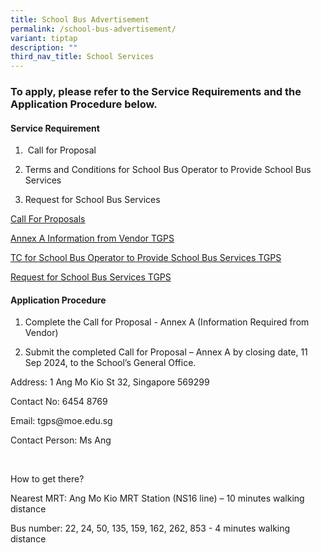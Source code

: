 ```yaml
---
title: School Bus Advertisement
permalink: /school-bus-advertisement/
variant: tiptap
description: ""
third_nav_title: School Services
---
```

<h3>To apply, please refer to the Service Requirements and the Application Procedure below.</h3>
<h4><strong>Service Requirement</strong></h4>
<ol data-tight="true" class="tight">
<li>
<p>&nbsp;Call for Proposal</p>
</li>
<li>
<p>Terms and Conditions for School Bus Operator to Provide School Bus Services</p>
</li>
<li>
<p>Request for School Bus Services</p>
</li>
</ol>
<p><a href="/files/1__Call_for_Proposals___TGPS.pdf" rel="noopener nofollow" target="_blank">Call For Proposals</a>
</p>
<p><a href="/files/2__Annex_A_Information_from_Vendor__TPGS.pdf" rel="noopener nofollow" target="_blank">Annex A Information from Vendor TGPS</a>
</p>
<p><a href="/files/3__TC_for_School_Bus_Operator_to_Provide_School_Bus_Services___TGPS.pdf" rel="noopener nofollow" target="_blank">TC for School Bus Operator to Provide School Bus Services TGPS</a>
</p>
<p><a href="/files/4__Request_for_School_Bus_Services__TGPS.pdf" rel="noopener nofollow" target="_blank">Request for School Bus Services TGPS</a>
</p>
<h4><strong>Application Procedure</strong></h4>
<ol data-tight="true" class="tight">
<li>
<p>Complete the Call for Proposal - Annex A (Information Required from Vendor)</p>
</li>
<li>
<p>Submit the completed Call for Proposal – Annex A by closing date, 11 Sep
2024, to the School’s General Office.</p>
</li>
</ol>
<p></p>
<p>Address: 1 Ang Mo Kio St 32, Singapore 569299</p>
<p>Contact No: 6454 8769</p>
<p>Email: <a rel="noopener noreferrer nofollow" target="_blank">tgps@moe.edu.sg</a>
</p>
<p>Contact Person: Ms Ang</p>
<p>&nbsp;</p>
<p>How to get there?</p>
<p>Nearest MRT: Ang Mo Kio MRT Station (NS16 line) – 10 minutes walking distance</p>
<p>Bus number: 22, 24, 50, 135, 159, 162, 262, 853 - 4 minutes walking distance</p>
<p>&nbsp;</p>